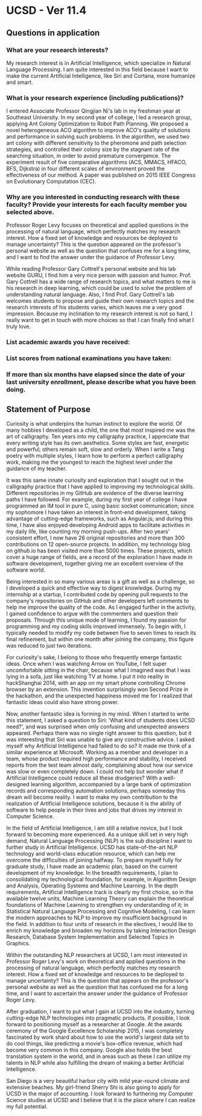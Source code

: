 # UCSD - Ver 11.4

## Questions in application

### What are your research interests?

My research interest is in Artificial Intelligence, which specialize in Natural Language Processing. I am quite interested in this field because I want to make the current Artificial Intelligence, like Siri and Cortana, more humanize and smart.

### What is your research experience \(including publications\)?

I entered Associate Professor Qingjian Ni's lab in my freshman year at Southeast University. In my second year of college, I led a research group, applying Ant Colony Optimization to Robot Path Planning. We proposed a novel heterogeneous ACO algorithm to improve ACO's quality of solutions and performance in solving such problems. In the algorithm, we used two ant colony with different sensitivity to the pheromone and path selection strategies, and controlled their colony size by the stagnant rate of the searching situation, in order to avoid premature convergence. The experiment result of five comparative algorithms \(ACS, MMACS, HFACO, BFS, Dijkstra\) in four different scales of environment proved the effectiveness of our method. A paper was published on 2015 IEEE Congress on Evolutionary Computation \(CEC\).

### Why are you interested in conducting research with these faculty? Provide your interests for each faculty member you selected above.

Professor Roger Levy focuses on theoretical and applied questions in the processing of natural language, which perfectly matches my research interest. How a fixed set of knowledge and resources be deployed to manage uncertainty? This is the question appeared on the professor's personal website as well as the question that confuses me for a long time, and I want to find the answer under the guidance of Professor Levy.

While reading Professor Gary Cottrell's personal website and his lab website GURU, I find him a very nice person with passion and humor. Prof. Gary Cottrell has a wide range of research topics, and what matters to me is his research in deep learning, which could be used to solve the problem of understanding natural language. Also, I find Prof. Gary Cottrell's lab welcomes students to propose and guide their own research topics and the research interests of his students varies, which leaves me a very good impression. Because my inclination to my research interest is not so hard, I really want to get in touch with more choices so that I can finally find what I truly love.

### List academic awards you have received:

### List scores from national examinations you have taken:

### If more than six months have elapsed since the date of your last university enrollment, please describe what you have been doing.

## Statement of Purpose

Curiosity is what underpins the human instinct to explore the world. Of many hobbies I developed as a child, the one that most inspired me was the art of calligraphy. Ten years into my calligraphy practice, I appreciate that every writing style has its own aesthetics. Some styles are fast, energetic and powerful; others remain soft, slow and orderly. When I write a Tang poetry with multiple styles, I learn how to perform a perfect calligraphy work, making me the youngest to reach the highest level under the guidance of my teacher.

It was this same innate curiosity and exploration that I sought out in the calligraphy practice that I have applied to improving my technological skills. Different repositories in my GitHub are evidence of the diverse learning paths I have followed. For example, during my first year of college I have programmed an IM tool in pure C, using basic socket communication; since my sophomore I have taken an interest in front-end development, taking advantage of cutting-edge frameworks, such as Angular.js; and during this time, I have also enjoyed developing Android apps to facilitate activities in my daily life, like counting my morning push-ups. After two years' consistent effort, I now have 26 original repositories and more than 300 contributions on 12 open-source projects. In addition, my technology blog on github.io has been visited more than 5000 times. These projects, which cover a huge range of fields, are a record of the exploration I have made in software development, together giving me an excellent overview of the software world.

Being interested in so many various areas is a gift as well as a challenge, so I developed a quick and effective way to digest knowledge. During my internship at a startup, I contributed code by opening pull requests to the company's repositories on GitHub and other developers left comments to help me improve the quality of the code. As I engaged further in the activity, I gained confidence to argue with the commenters and question their proposals. Through this unique mode of learning, I found my passion for programming and my coding skills improved immensely. To begin with, I typically needed to modify my code between five to seven times to reach its final refinement, but within one month after joining the company, this figure was reduced to just two iterations.

For curiosity's sake, I belong to those who frequently emerge fantastic ideas. Once when I was watching Arrow on YouTube, I felt super uncomfortable sitting in the chair, because what I imagined was that I was lying in a sofa, just like watching TV at home. I put it into reality in hackShanghai 2014, with an app on my smart phone controlling Chrome browser by an extension. This invention surprisingly won Second Prize in the hackathon, and the unexpected happiness moved me for I realized that fantastic ideas could also have strong power.

Now, another fantastic idea is forming in my mind. When I started to write this statement, I asked a question to Siri: 'What kind of students does UCSD need?', and was surprised when only confusing and unexpected answers appeared. Perhaps there was no single right answer to this question, but it was interesting that Siri was unable to give any constructive advice. I asked myself why Artificial Intelligence had failed to do so? It made me think of a similar experience at Microsoft. Working as a member and developer in a team, whose product required high performance and stability, I received reports from the test team almost daily, complaining about how our service was slow or even completely down. I could not help but wonder what if Artificial Intelligence could reduce all these drudgeries? With a well-designed learning algorithm, accompanied by a large bank of optimization records and corresponding automation solutions, perhaps someday this dream will become reality. I want to make my own contribution to the realization of Artificial Intelligence solutions, because it is the ability of software to help people in their lives and jobs that drives my interest in Computer Science.

In the field of Artificial Intelligence, I am still a relative novice, but I look forward to becoming more experienced. As a unique skill set in very high demand, Natural Language Processing \(NLP\) is the sub discipline I want to further study in Artificial Intelligence. UCSD has state-of-the-art NLP technology and world-class education resource, which can help me overcome the difficulties of joining halfway. To prepare myself fully for graduate study, I have made an academic plan, based on the current development of my knowledge. In the breadth requirements, I plan to consolidating my technological foundation, for example, in Algorithm Design and Analysis, Operating Systems and Machine Learning. In the depth requirements, Artificial Intelligence track is clearly my first choice, so in the available twelve units, Machine Learning Theory can explain the theoretical foundations of Machine Learning to strengthen my understanding of it; in Statistical Natural Language Processing and Cognitive Modeling, I can learn the modern approaches to NLP to improve my insufficient background in the field. In addition to four units of research in the electives, I would like to enrich my knowledge and broaden my horizons by taking Interaction Design Research, Database System Implementation and Selected Topics in Graphics.

Within the outstanding NLP researchers at UCSD, I am most interested in Professor Roger Levy's work on theoretical and applied questions in the processing of natural language, which perfectly matches my research interest. How a fixed set of knowledge and resources to be deployed to manage uncertainty? This is the question that appears on the professor's personal website as well as the question that has confused me for a long time, and I want to ascertain the answer under the guidance of Professor Roger Levy.

After graduation, I want to put what I gain at UCSD into the industry, turning cutting-edge NLP technologies into pragmatic products. If possible, I look forward to positioning myself as a researcher at Google. At the awards ceremony of the Google Excellence Scholarship 2015, I was completely fascinated by work shard about how to use the world's largest data set to do cool things, like predicting a movie's box-office revenue, which had become very common in this company. Google also holds the best translation system in the world, and in areas such as these I can utilize my talents in NLP while also fulfilling the dream of making a better Artificial Intelligence.

San Diego is a very beautiful harbor city with mild year-round climate and extensive beaches. My girl-friend Sherry Shi is also going to apply for UCSD in the major of accounting. I look forward to furthering my Computer Science studies at UCSD and I believe that it is the place where I can realize my full potential.

